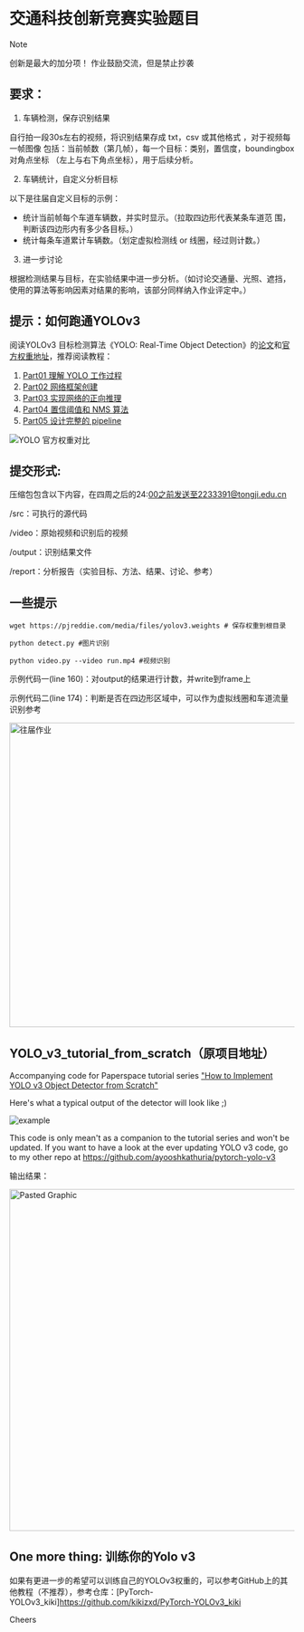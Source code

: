 # 交通科技创新竞赛实验题目

> [!NOTE]
> 创新是最大的加分项！
> 作业鼓励交流，但是禁止抄袭


## 要求：
1. 车辆检测，保存识别结果

自行拍一段30s左右的视频，将识别结果存成 txt，csv 或其他格式 ，对于视频每一帧图像 包括：当前帧数（第几帧），每一个目标：类别，置信度，boundingbox 对角点坐标 （左上与右下角点坐标），用于后续分析。

2. 车辆统计，自定义分析目标

以下是往届自定义目标的示例：
- 统计当前帧每个车道车辆数，并实时显示。（拉取四边形代表某条车道范 围，判断该四边形内有多少各目标。）
- 统计每条车道累计车辆数。（划定虚拟检测线 or 线圈，经过则计数。）

3. 进一步讨论

根据检测结果与目标，在实验结果中进一步分析。（如讨论交通量、光照、遮挡，使用的算法等影响因素对结果的影响，该部分同样纳入作业评定中。）

## 提示：如何跑通YOLOv3
阅读YOLOv3 目标检测算法《YOLO: Real-Time Object Detection》的[论文](url)和[官方权重地址](url)，推荐阅读教程：
1. [Part01 理解 YOLO 工作过程](url)
2. [Part02 网络框架创建](url)
3. [Part03 实现网络的正向推理](url)
4. [Part04 置信阈值和 NMS 算法](url)
5. [Part05 设计完整的 pipeline](url)

![YOLO 官方权重对比](https://github.com/user-attachments/assets/a59a5bc3-c9ba-470a-a6d1-5762e1b61e20)

## 提交形式:

压缩包包含以下内容，在四周之后的24:00之前发送至2233391@tongji.edu.cn

/src：可执行的源代码

/video：原始视频和识别后的视频

/output：识别结果文件

/report：分析报告（实验目标、方法、结果、讨论、参考）

## 一些提示

```
wget https://pjreddie.com/media/files/yolov3.weights # 保存权重到根目录

python detect.py #图片识别

python video.py --video run.mp4 #视频识别
```
示例代码一(line 160)：对output的结果进行计数，并write到frame上

示例代码二(line 174)：判断是否在四边形区域中，可以作为虚拟线圈和车道流量识别参考

<img width="538" alt="往届作业" src="https://github.com/chenxia31/TONGJI_327/assets/72689497/1d59b366-1e20-483a-87ec-f0901957d4bb">

## YOLO_v3_tutorial_from_scratch（原项目地址）
Accompanying code for Paperspace tutorial series ["How to Implement YOLO v3 Object Detector from Scratch"](https://blog.paperspace.com/how-to-implement-a-yolo-object-detector-in-pytorch/)

Here's what a typical output of the detector will look like ;)

![example](https://chenxia31blog.oss-cn-hangzhou.aliyuncs.com/img/14431683079210_.pic.jpg)

This code is only mean't as a companion to the tutorial series and won't be updated. If you want to have a look at the ever updating YOLO v3 code, go to my other repo at https://github.com/ayooshkathuria/pytorch-yolo-v3

输出结果：

<img width="604" alt="Pasted Graphic" src="https://github.com/chenxia31/TONGJI_327/assets/72689497/b08910e2-16de-4920-97e1-a8b4fbabbcc3">

## One more thing: 训练你的Yolo v3
如果有更进一步的希望可以训练自己的YOLOv3权重的，可以参考GitHub上的其他教程（不推荐），参考仓库：[PyTorch-YOLOv3_kiki]https://github.com/kikizxd/PyTorch-YOLOv3_kiki

Cheers

